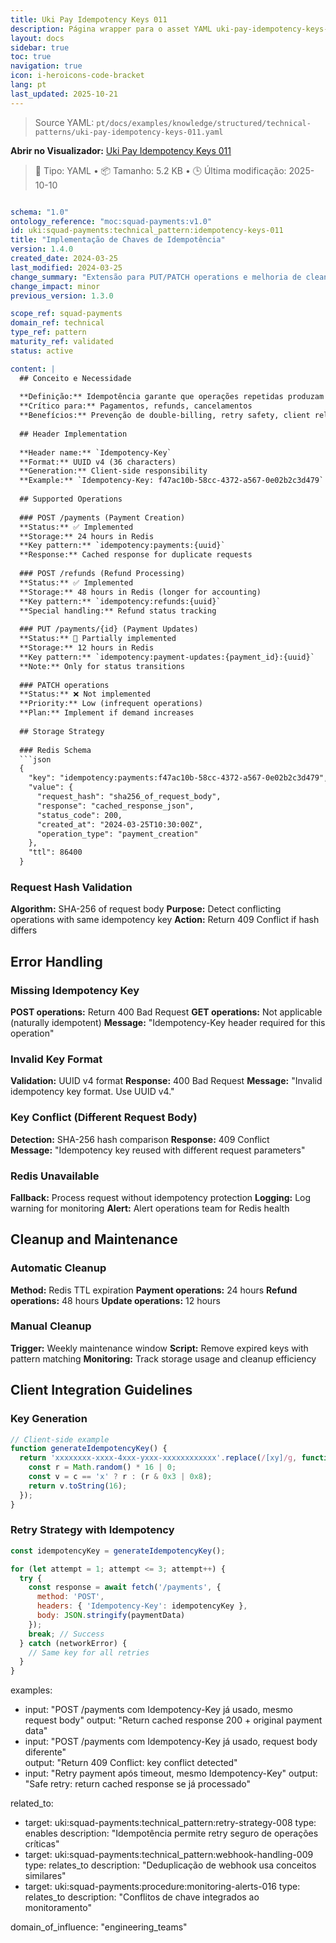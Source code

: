 ```yaml
---
title: Uki Pay Idempotency Keys 011
description: Página wrapper para o asset YAML uki-pay-idempotency-keys-011.yaml
layout: docs
sidebar: true
toc: true
navigation: true
icon: i-heroicons-code-bracket
lang: pt
last_updated: 2025-10-21
---
```

> Source YAML: `pt/docs/examples/knowledge/structured/technical-patterns/uki-pay-idempotency-keys-011.yaml`

**Abrir no Visualizador:** [Uki Pay Idempotency Keys 011](/pt/docs/viewer?file=/docs/examples/knowledge/structured/technical-patterns/uki-pay-idempotency-keys-011.yaml)

> 📄 Tipo: YAML • 📦 Tamanho: 5.2 KB • 🕒 Última modificação: 2025-10-10



```yaml

schema: "1.0"
ontology_reference: "moc:squad-payments:v1.0"
id: uki:squad-payments:technical_pattern:idempotency-keys-011
title: "Implementação de Chaves de Idempotência"
version: 1.4.0
created_date: 2024-03-25
last_modified: 2024-03-25
change_summary: "Extensão para PUT/PATCH operations e melhoria de cleanup"
change_impact: minor
previous_version: 1.3.0

scope_ref: squad-payments
domain_ref: technical
type_ref: pattern
maturity_ref: validated
status: active

content: |
  ## Conceito e Necessidade
  
  **Definição:** Idempotência garante que operações repetidas produzam o mesmo resultado
  **Crítico para:** Pagamentos, refunds, cancelamentos
  **Benefícios:** Prevenção de double-billing, retry safety, client reliability
  
  ## Header Implementation
  
  **Header name:** `Idempotency-Key`
  **Format:** UUID v4 (36 characters)
  **Generation:** Client-side responsibility
  **Example:** `Idempotency-Key: f47ac10b-58cc-4372-a567-0e02b2c3d479`
  
  ## Supported Operations
  
  ### POST /payments (Payment Creation)
  **Status:** ✅ Implemented
  **Storage:** 24 hours in Redis
  **Key pattern:** `idempotency:payments:{uuid}`
  **Response:** Cached response for duplicate requests
  
  ### POST /refunds (Refund Processing)  
  **Status:** ✅ Implemented
  **Storage:** 48 hours in Redis (longer for accounting)
  **Key pattern:** `idempotency:refunds:{uuid}`
  **Special handling:** Refund status tracking
  
  ### PUT /payments/{id} (Payment Updates)
  **Status:** 🚧 Partially implemented  
  **Storage:** 12 hours in Redis
  **Key pattern:** `idempotency:payment-updates:{payment_id}:{uuid}`
  **Note:** Only for status transitions
  
  ### PATCH operations
  **Status:** ❌ Not implemented
  **Priority:** Low (infrequent operations)
  **Plan:** Implement if demand increases
  
  ## Storage Strategy
  
  ### Redis Schema
  ```json
  {
    "key": "idempotency:payments:f47ac10b-58cc-4372-a567-0e02b2c3d479",
    "value": {
      "request_hash": "sha256_of_request_body",
      "response": "cached_response_json",
      "status_code": 200,
      "created_at": "2024-03-25T10:30:00Z",
      "operation_type": "payment_creation"
    },
    "ttl": 86400
  }
  ```

  
  ### Request Hash Validation
  **Algorithm:** SHA-256 of request body
  **Purpose:** Detect conflicting operations with same idempotency key
  **Action:** Return 409 Conflict if hash differs
  
  ## Error Handling
  
  ### Missing Idempotency Key
  **POST operations:** Return 400 Bad Request
  **GET operations:** Not applicable (naturally idempotent)
  **Message:** "Idempotency-Key header required for this operation"
  
  ### Invalid Key Format
  **Validation:** UUID v4 format
  **Response:** 400 Bad Request
  **Message:** "Invalid idempotency key format. Use UUID v4."
  
  ### Key Conflict (Different Request Body)
  **Detection:** SHA-256 hash comparison
  **Response:** 409 Conflict  
  **Message:** "Idempotency key reused with different request parameters"
  
  ### Redis Unavailable
  **Fallback:** Process request without idempotency protection
  **Logging:** Log warning for monitoring
  **Alert:** Alert operations team for Redis health
  
  ## Cleanup and Maintenance
  
  ### Automatic Cleanup
  **Method:** Redis TTL expiration
  **Payment operations:** 24 hours
  **Refund operations:** 48 hours
  **Update operations:** 12 hours
  
  ### Manual Cleanup
  **Trigger:** Weekly maintenance window
  **Script:** Remove expired keys with pattern matching
  **Monitoring:** Track storage usage and cleanup efficiency
  
  ## Client Integration Guidelines
  
  ### Key Generation
  ```javascript
  // Client-side example
  function generateIdempotencyKey() {
    return 'xxxxxxxx-xxxx-4xxx-yxxx-xxxxxxxxxxxx'.replace(/[xy]/g, function(c) {
      const r = Math.random() * 16 | 0;
      const v = c == 'x' ? r : (r & 0x3 | 0x8);
      return v.toString(16);
    });
  }
  ```

  
  ### Retry Strategy with Idempotency
  ```javascript
  const idempotencyKey = generateIdempotencyKey();
  
  for (let attempt = 1; attempt <= 3; attempt++) {
    try {
      const response = await fetch('/payments', {
        method: 'POST',
        headers: { 'Idempotency-Key': idempotencyKey },
        body: JSON.stringify(paymentData)
      });
      break; // Success
    } catch (networkError) {
      // Same key for all retries
    }
  }
  ```


examples:
  - input: "POST /payments com Idempotency-Key já usado, mesmo request body"
    output: "Return cached response 200 + original payment data"
  - input: "POST /payments com Idempotency-Key já usado, request body diferente"  
    output: "Return 409 Conflict: key conflict detected"
  - input: "Retry payment após timeout, mesmo Idempotency-Key"
    output: "Safe retry: return cached response se já processado"

related_to:
  - target: uki:squad-payments:technical_pattern:retry-strategy-008
    type: enables
    description: "Idempotência permite retry seguro de operações críticas"
  - target: uki:squad-payments:technical_pattern:webhook-handling-009
    type: relates_to
    description: "Deduplicação de webhook usa conceitos similares"
  - target: uki:squad-payments:procedure:monitoring-alerts-016
    type: relates_to
    description: "Conflitos de chave integrados ao monitoramento"

domain_of_influence: "engineering_teams"

```
